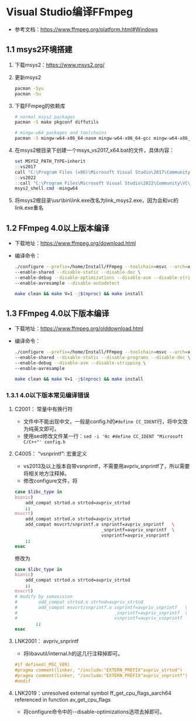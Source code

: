 # Visual Studio编译FFmpeg

+ 参考文档：<https://www.ffmpeg.org/platform.html#Windows>

## 1.1 msys2环境搭建

1. 下载msys2：<https://www.msys2.org/>
2. 更新msys2

    ```bash
    pacman -Syu
    pacman -Su
    ```

3. 下载FFmpeg的依赖库

    ```bash
    # normal msys2 packages
    pacman -S make pkgconf diffutils

    # mingw-w64 packages and toolchains
    pacman -S mingw-w64-x86_64-nasm mingw-w64-x86_64-gcc mingw-w64-x86_64-SDL2
    ```

4. 在msys2根目录下创建一个msys_vs2017_x64.bat的文件，具体内容：

    ```powershell
    set MSYS2_PATH_TYPE=inherit
    ::vs2017
    call "C:\Program Files (x86)\Microsoft Visual Studio\2017\Community\VC\Auxiliary\Build\vcvars64.bat"
    ::vs2022
    ::call "C:\Program Files\Microsoft Visual Studio\2022\Community\VC\Auxiliary\Build\vcvars64.bat"
    msys2_shell.cmd -mingw64
    ```

5. 将msys2根目录\usr\bin\link.exe改名为link_msys2.exe，因为会和vc的link.exe重名

## 1.2 FFmpeg 4.0以上版本编译

+ 下载地址：<https://www.ffmpeg.org/download.html>
+ 编译命令：

    ```bash
    ./configure --prefix=/home/Install/FFmpeg --toolchain=msvc --arch=x86_64 \
    --enable-shared --disable-static --disable-doc \
    --enable-debug --disable-optimizations --disable-asm --disable-stripping \
    --enable-avresample --disable-autodetect

    make clean && make V=1 -j$(nproc) && make install
    ```

## 1.3 FFmpeg 4.0以下版本编译

+ 下载地址：<https://www.ffmpeg.org/olddownload.html>

+ 编译命令：

    ```bash
    ./configure --prefix=/home/Install/FFmpeg --toolchain=msvc --arch=x86_64 \
    --enable-shared --disable-static --disable-programs --disable-doc \
    --enable-debug --disable-asm --disable-stripping \
    --enable-avresample

    make clean && make V=1 -j$(nproc) && make install
    ```

### 1.3.1 4.0以下版本常见编译错误

1. C2001： 常量中有换行符
    + 文件中不能出现中文，一般是config.h的```#define CC_IDENT```行，将中文改为纯英文即可。
    + 使用sed修改文件某一行：```sed -i '9c #define CC_IDENT "Microsoft C/C++"' config.h```

2. C4005： “vsnprintf”: 宏重定义
    + vs2013及以上版本自带vsnprintf，不需要用avpriv_snprintf了，所以需要将相关地方注释掉。
    + 修改configure文件，将

    ```bash
    case $libc_type in
    bionic)
        add_compat strtod.o strtod=avpriv_strtod
        ;;
    msvcrt)
        add_compat strtod.o strtod=avpriv_strtod
        add_compat msvcrt/snprintf.o snprintf=avpriv_snprintf   \
                                     _snprintf=avpriv_snprintf  \
                                     vsnprintf=avpriv_vsnprintf
        ;;
    esac
    ```

    修改为

    ```bash
    case $libc_type in
    bionic)
        add_compat strtod.o strtod=avpriv_strtod
        ;;
    msvcrt)
    # modify by sumavision
    #        add_compat strtod.o strtod=avpriv_strtod
    #        add_compat msvcrt/snprintf.o snprintf=avpriv_snprintf   \
    #                                     _snprintf=avpriv_snprintf  \
    #                                     vsnprintf=avpriv_vsnprintf
            ;;
    esac
    ```

3. LNK2001： avpriv_snprintf
    + 将libavutil/internal.h的这几行注释掉即可。

    ```c
    #if defined(_MSC_VER)
    #pragma comment(linker, "/include:"EXTERN_PREFIX"avpriv_strtod")
    #pragma comment(linker, "/include:"EXTERN_PREFIX"avpriv_snprintf")
    #endif
    ```

4. LNK2019：unresolved external symbol ff_get_cpu_flags_aarch64 referenced in function av_get_cpu_flags
    + 将configure命令中的--disable-optimizations选项去掉即可。
